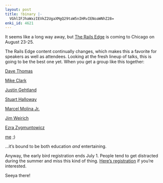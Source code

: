 ```yaml
---
layout: post
title: !binary |-
  VGhlIFJhaWxzIEVkZ2UgaXMgQ29taW5nIHRvIENoaWNhZ28=
enki_id: 4621
---
```


It seems like a long way away, but [The Rails
Edge](http://pragmaticstudio.com/therailsedge/) is coming to Chicago on
August 23-25.

The Rails Edge content continually changes, which makes this a favorite
for speakers as well as attendees. Looking at the fresh lineup of talks,
this is going to be the best one yet. When you get a group like this
together:

[Dave Thomas](http://pragmagmaticprogrammer.com)

[Mike Clark](http://clarkware.com/cgi/blosxom)

[Justin Gehtland](http://relevancellc.com)

[Stuart Halloway](http://relevancellc.com)

[Marcel Molina Jr.](http://project.ioni.st)

[Jim Weirich](http://onestepback.org)

[Ezra Zygmuntowicz](http://brainspl.at/)

[me](http://chadfowler.com) ;)

…it’s bound to be both education *and* entertaining.

Anyway, the early bird registration ends July 1. People tend to get
distracted during the summer and miss this kind of thing. [Here’s
registration](http://pragmaticstudio.com/therailsedge/register.html) if
you’re interested.

Seeya there!
